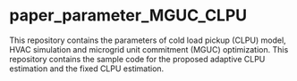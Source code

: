 # paper_parameter_MGUC_CLPU
This repository contains the parameters of cold load pickup (CLPU) model, HVAC simulation and microgrid unit commitment (MGUC) optimization.
This repository contains the sample code for the proposed adaptive CLPU estimation and the fixed CLPU estimation.
